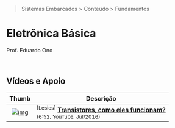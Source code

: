 > Sistemas Embarcados > Conteúdo > Fundamentos

# Eletrônica Básica

Prof. Eduardo Ono

<br>

## Vídeos e Apoio

| Thumb | Descrição |
| :-: | --- |
| [![img](https://img.youtube.com/vi/7ukDKVHnac4/default.jpg)](https://www.youtube.com/watch?v=7ukDKVHnac4 "Transistores, como eles funcionam?") | <sup>[Lesics]</sup> [__Transistores, como eles funcionam?__](https://www.youtube.com/watch?v=7ukDKVHnac4) <br> <sub>(6:52, YouTube, Jul/2016)</sub>

<br>
